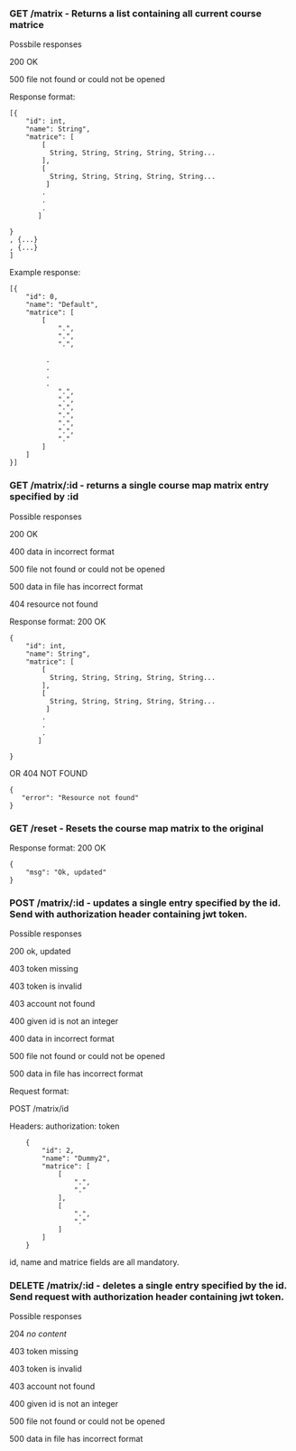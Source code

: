 
### GET /matrix - Returns a list containing all current course matrice

Possbile responses

200 OK

500 file not found or could not be opened

Response format:
```
[{
    "id": int,
    "name": String",
    "matrice": [
        [
          String, String, String, String, String...
        ],
        [ 
          String, String, String, String, String...
         ]
        .
        .
        .
       ]
    
}
, {...}
, {...}
]

```

Example response:

```
[{
    "id": 0,
    "name": "Default",
    "matrice": [
        [
            ".",
            ".",
            ".",
           
         .
         .
         .
         .
            ".",
            ".",
            ".",
            ".",
            ".",
            ".",
            "."
        ]
    ]
}]
```


### GET /matrix/:id - returns a single course map matrix entry specified by :id

Possible responses

200 OK

400 data in incorrect format

500 file not found or could not be opened

500 data in file has incorrect format

404 resource not found



Response format:
200 OK
```
{
    "id": int,
    "name": String",
    "matrice": [
        [
          String, String, String, String, String...
        ],
        [ 
          String, String, String, String, String...
         ]
        .
        .
        .
       ]
    
}
```
OR 
404 NOT FOUND

```
{
   "error": "Resource not found"
}
```

### GET /reset - Resets the course map matrix to the original

Response format:
200 OK
```
{
    "msg": "Ok, updated"
}
```

### POST /matrix/:id - updates a single entry specified by the id. Send with authorization header containing jwt token.

Possible responses

200 ok, updated

403 token missing

403 token is invalid

403 account not found

400 given id is not an integer

400 data in incorrect format

500 file not found or could not be opened

500 data in file has incorrect format


Request format:

POST /matrix/id 

Headers:
authorization: token
```
    {   
        "id": 2,
        "name": "Dummy2",
        "matrice": [
            [
                ".",
                "."
            ],
            [
                ".",
                "."
            ]
        ]
    }

```
id, name and matrice fields are all mandatory.


### DELETE /matrix/:id - deletes a single entry specified by the id. Send request with authorization header containing jwt token.

Possible responses

204 *no content*

403 token missing

403 token is invalid

403 account not found

400 given id is not an integer

500 file not found or could not be opened

500 data in file has incorrect format